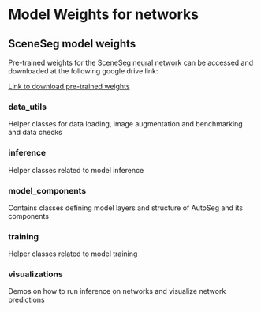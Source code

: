 # Model Weights for networks

## SceneSeg model weights

Pre-trained weights for the [SceneSeg neural network](https://github.com/autowarefoundation/autoware.privately-owned-vehicles/tree/main/SceneSeg) can be accessed and downloaded at the following google drive link:

[Link to download pre-trained weights](https://drive.google.com/file/d/1vCZMdtd8ZbSyHn1LCZrbNKMK7PQvJHxj/view?usp=sharing)


### data_utils

Helper classes for data loading, image augmentation and benchmarking and data checks

### inference

Helper classes related to model inference

### model_components

Contains classes defining model layers and structure of AutoSeg and its components

### training

Helper classes related to model training

### visualizations

Demos on how to run inference on networks and visualize network predictions

